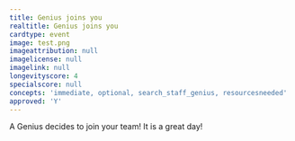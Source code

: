 ```yaml
---
title: Genius joins you
realtitle: Genius joins you
cardtype: event
image: test.png
imageattribution: null
imagelicense: null
imagelink: null
longevityscore: 4
specialscore: null
concepts: 'immediate, optional, search_staff_genius, resourcesneeded'
approved: 'Y'
---
```


A Genius decides to join your team! It is a great day!
